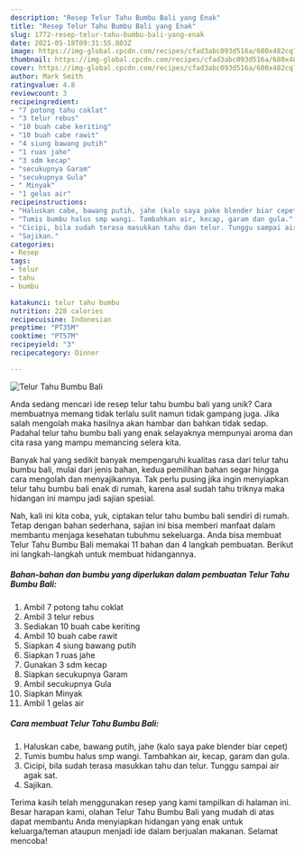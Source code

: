 ```yaml
---
description: "Resep Telur Tahu Bumbu Bali yang Enak"
title: "Resep Telur Tahu Bumbu Bali yang Enak"
slug: 1772-resep-telur-tahu-bumbu-bali-yang-enak
date: 2021-05-18T09:31:55.803Z
image: https://img-global.cpcdn.com/recipes/cfad3abc093d516a/680x482cq70/telur-tahu-bumbu-bali-foto-resep-utama.jpg
thumbnail: https://img-global.cpcdn.com/recipes/cfad3abc093d516a/680x482cq70/telur-tahu-bumbu-bali-foto-resep-utama.jpg
cover: https://img-global.cpcdn.com/recipes/cfad3abc093d516a/680x482cq70/telur-tahu-bumbu-bali-foto-resep-utama.jpg
author: Mark Smith
ratingvalue: 4.8
reviewcount: 3
recipeingredient:
- "7 potong tahu coklat"
- "3 telur rebus"
- "10 buah cabe keriting"
- "10 buah cabe rawit"
- "4 siung bawang putih"
- "1 ruas jahe"
- "3 sdm kecap"
- "secukupnya Garam"
- "secukupnya Gula"
- " Minyak"
- "1 gelas air"
recipeinstructions:
- "Haluskan cabe, bawang putih, jahe (kalo saya pake blender biar cepet)"
- "Tumis bumbu halus smp wangi. Tambahkan air, kecap, garam dan gula."
- "Cicipi, bila sudah terasa masukkan tahu dan telur. Tunggu sampai air agak sat."
- "Sajikan."
categories:
- Resep
tags:
- telur
- tahu
- bumbu

katakunci: telur tahu bumbu 
nutrition: 228 calories
recipecuisine: Indonesian
preptime: "PT35M"
cooktime: "PT57M"
recipeyield: "3"
recipecategory: Dinner

---
```



![Telur Tahu Bumbu Bali](https://img-global.cpcdn.com/recipes/cfad3abc093d516a/680x482cq70/telur-tahu-bumbu-bali-foto-resep-utama.jpg)

Anda sedang mencari ide resep telur tahu bumbu bali yang unik? Cara membuatnya memang tidak terlalu sulit namun tidak gampang juga. Jika salah mengolah maka hasilnya akan hambar dan bahkan tidak sedap. Padahal telur tahu bumbu bali yang enak selayaknya mempunyai aroma dan cita rasa yang mampu memancing selera kita.



Banyak hal yang sedikit banyak mempengaruhi kualitas rasa dari telur tahu bumbu bali, mulai dari jenis bahan, kedua pemilihan bahan segar hingga cara mengolah dan menyajikannya. Tak perlu pusing jika ingin menyiapkan telur tahu bumbu bali enak di rumah, karena asal sudah tahu triknya maka hidangan ini mampu jadi sajian spesial.


Nah, kali ini kita coba, yuk, ciptakan telur tahu bumbu bali sendiri di rumah. Tetap dengan bahan sederhana, sajian ini bisa memberi manfaat dalam membantu menjaga kesehatan tubuhmu sekeluarga. Anda bisa membuat Telur Tahu Bumbu Bali memakai 11 bahan dan 4 langkah pembuatan. Berikut ini langkah-langkah untuk membuat hidangannya.

<!--inarticleads1-->

##### Bahan-bahan dan bumbu yang diperlukan dalam pembuatan Telur Tahu Bumbu Bali:

1. Ambil 7 potong tahu coklat
1. Ambil 3 telur rebus
1. Sediakan 10 buah cabe keriting
1. Ambil 10 buah cabe rawit
1. Siapkan 4 siung bawang putih
1. Siapkan 1 ruas jahe
1. Gunakan 3 sdm kecap
1. Siapkan secukupnya Garam
1. Ambil secukupnya Gula
1. Siapkan  Minyak
1. Ambil 1 gelas air




<!--inarticleads2-->

##### Cara membuat Telur Tahu Bumbu Bali:

1. Haluskan cabe, bawang putih, jahe (kalo saya pake blender biar cepet)
1. Tumis bumbu halus smp wangi. Tambahkan air, kecap, garam dan gula.
1. Cicipi, bila sudah terasa masukkan tahu dan telur. Tunggu sampai air agak sat.
1. Sajikan.




Terima kasih telah menggunakan resep yang kami tampilkan di halaman ini. Besar harapan kami, olahan Telur Tahu Bumbu Bali yang mudah di atas dapat membantu Anda menyiapkan hidangan yang enak untuk keluarga/teman ataupun menjadi ide dalam berjualan makanan. Selamat mencoba!
